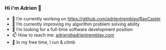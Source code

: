 ### Hi i'm Adrien 👋

- 🔭 I’m currently working on https://github.com/adrientremblay/RayCaster
- 🌱 I’m currently improving my algorithm problem solving ability
- 👯 I’m looking for a full-time software development position
- 📫 How to reach me: adrien@adrientremblay.com
- 🏃 In my free time, I run & climb
